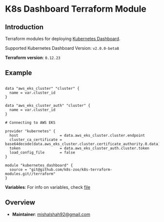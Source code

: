 # K8s Dashboard Terraform Module

## Introduction

Terraform modules for deploying [Kubernetes Dashboard](https://github.com/kubernetes/dashboard).

Supported Kubernetes Dashboard Version: `v2.0.0-beta8`

**Terraform version**: `0.12.23`

## Example

```hcl-terraform

data "aws_eks_cluster" "cluster" {
  name = var.cluster_id
}

data "aws_eks_cluster_auth" "cluster" {
  name = var.cluster_id
}

# Connecting to AWS EKS
   
provider "kubernetes" {
  host                   = data.aws_eks_cluster.cluster.endpoint
  cluster_ca_certificate = base64decode(data.aws_eks_cluster.cluster.certificate_authority.0.data)
  token                  = data.aws_eks_cluster_auth.cluster.token
  load_config_file       = false
}

module "kubernetes_dashboard" {
  source = "git@github.com/k8s-zoo/k8s-terraform-modules.git//terraform"
}
```
 
**Variables**: For info on variables, check [file](terraform/variables.tf)
    
## Overview

- **Maintainer**: mishalshah92@gmail.com